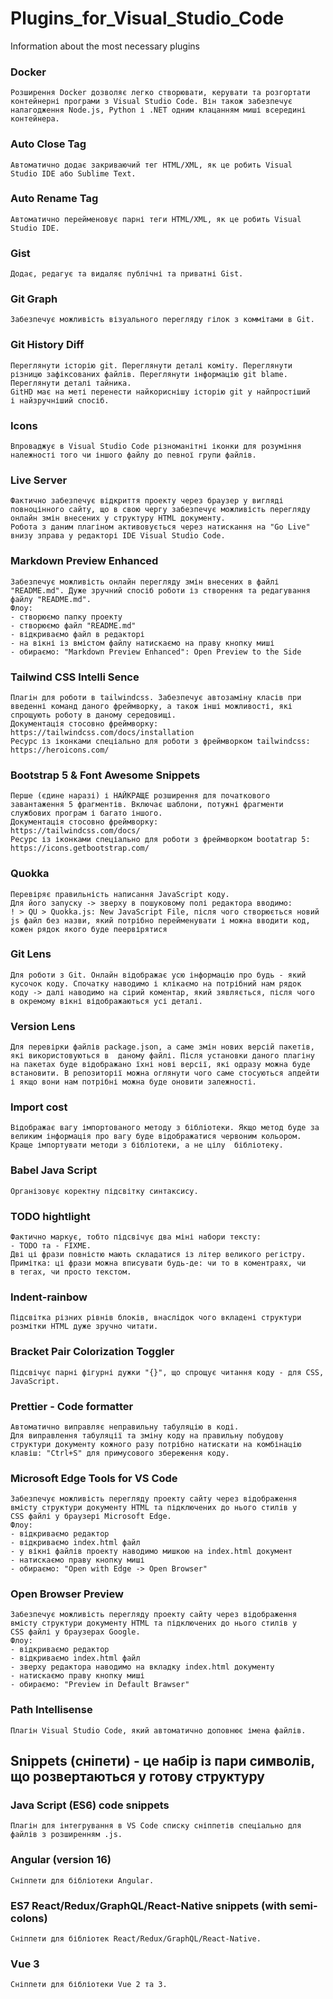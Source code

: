# Plugins_for_Visual_Studio_Code
Information about the most necessary plugins

### Docker
~~~
Розширення Docker дозволяє легко створювати, керувати та розгортати
контейнерні програми з Visual Studio Code. Він також забезпечує 
налагодження Node.js, Python і .NET одним клацанням миші всередині 
контейнера.
~~~

### Auto Close Tag
~~~
Автоматично додає закриваючий тег HTML/XML, як це робить Visual 
Studio IDE або Sublime Text.
~~~

### Auto Rename Tag
~~~
Автоматично перейменовує парні теги HTML/XML, як це робить Visual 
Studio IDE.
~~~

### Gist
~~~
Додає, редагує та видаляє публічні та приватні Gist.
~~~

### Git Graph
~~~
Забезпечує можливість візуального перегляду гілок з коммітами в Git.
~~~

### Git History Diff
~~~
Переглянути історію git. Переглянути деталі коміту. Переглянути 
різницю зафіксованих файлів. Переглянути інформацію git blame. 
Переглянути деталі тайника.
GitHD має на меті перенести найкориснішу історію git у найпростіший 
і найзручніший спосіб.
~~~

### Icons
~~~
Впроваджує в Visual Studio Code різноманітні іконки для розуміння
належності того чи іншого файлу до певної групи файлів.
~~~

### Live Server
~~~
Фактично забезпечує відкриття проекту через браузер у вигляді 
повноцінного сайту, що в свою чергу забезпечує можливість перегляду 
онлайн змін внесених у структуру HTML документу.
Робота з даним плагіном активовується через натискання на "Go Live"
внизу зправа у редакторі IDE Visual Studio Code.
~~~

### Markdown Preview Enhanced
~~~
Забезпечує можливість онлайн перегляду змін внесених в файлі 
"README.md". Дуже зручний спосіб роботи із створення та редагування
файлу "README.md".
Флоу:
- створюємо папку проекту
- створюємо файл "README.md"
- відкриваємо файл в редакторі
- на вікні із вмістом файлу натискаємо на праву кнопку миші
- обираємо: "Markdown Preview Enhanced": Open Preview to the Side
~~~

### Tailwind CSS Intelli Sence
~~~
Плагін для роботи в tailwindcss. Забезпечує автозаміну класів при 
введенні команд даного фреймворку, а також інші можливості, які 
спрощують роботу в даному середовищі.
Документація стосовно фреймворку: 
https://tailwindcss.com/docs/installation
Ресурс із іконками спеціально для роботи з фреймворком tailwindcss: 
https://heroicons.com/
~~~

### Bootstrap 5 & Font Awesome Snippets
~~~
Перше (єдине наразі) і НАЙКРАЩЕ розширення для початкового
завантаження 5 фрагментів. Включає шаблони, потужні фрагменти
службових програм і багато іншого.
Документація стосовно фреймворку: 
https://tailwindcss.com/docs/
Ресурс із іконками спеціально для роботи з фреймворком bootatrap 5: 
https://icons.getbootstrap.com/
~~~

### Quokka
~~~
Перевіряє правильність написання JavaScript коду.
Для його запуску -> зверху в пошуковому полі редактора вводимо:
! > QU > Quokka.js: New JavaScript File, після чого створюється новий 
js файл без назви, який потрібно перейменувати і можна вводити код, 
кожен рядок якого буде пеервірятися
~~~

### Git Lens
~~~
Для роботи з Git. Онлайн відображає усю інформацію про будь - який 
кусочок коду. Спочатку наводимо і клікаємо на потрібний нам рядок 
коду -> далі наводимо на сірий коментар, який зявляється, після чого 
в окремому вікні відображаються усі деталі.
~~~

### Version Lens
~~~
Для перевірки файлів package.json, а саме змін нових версій пакетів, 
які використовуються в  даному файлі. Після установки даного плагіну 
на пакетах буде відображано їхні нові версії, які одразу можна буде 
встановити. В репозиторії можна оглянути чого саме стосуються апдейти 
і якщо вони нам потрібні можна буде оновити залежності.
~~~

### Import cost
~~~
Відображає вагу імпортованого методу з бібліотеки. Якщо метод буде за 
великим інформація про вагу буде відображатися червоним кольором. 
Краще імпортувати методи з бібліотеки, а не цілу  бібліотеку.
~~~

### Babel Java Script
~~~
Організовує коректну підсвітку синтаксису.
~~~

### TODO hightlight
~~~
Фактично маркує, тобто підсвічує два міні набори тексту: 
- TODO та - FIXME.
Дві ці фрази повністю мають складатися із літер великого регістру.
Примітка: ці фрази можна вписувати будь-де: чи то в коментраях, чи 
в тегах, чи просто текстом.
~~~

### Indent-rainbow
~~~
Підсвітка різних рівнів блоків, внаслідок чого вкладені структури 
розмітки HTML дуже зручно читати.
~~~

### Bracket Pair Colorization Toggler
~~~
Підсвічує парні фігурні дужки "{}", що спрощує читання коду - для CSS,
JavaScript.
~~~

### Prettier - Code formatter
~~~
Автоматично виправляє неправильну табуляцію в коді.
Для виправлення табуляції та зміну коду на правильну побудову 
структури документу кожного разу потрібно натискати на комбінацію 
клавіш: "Ctrl+S" для примусового збереження коду.
~~~

### Microsoft Edge Tools for VS Code
~~~
Забезпечує можливість перегляду проекту сайту через відображення 
вмісту структури документу HTML та підключених до нього стилів у 
CSS файлі у браузері Microsoft Edge.
Флоу: 
- відкриваємо редактор
- відкриваємо index.html файл
- у вікні файлів проекту наводимо мишкою на index.html документ
- натискаємо праву кнопку миші
- обираємо: "Open with Edge -> Open Browser"
~~~

### Open Browser Preview
~~~
Забезпечує можливість перегляду проекту сайту через відображення 
вмісту структури документу HTML та підключених до нього стилів у 
CSS файлі у браузерах Google.
Флоу: 
- відкриваємо редактор
- відкриваємо index.html файл
- зверху редактора наводимо на вкладку index.html документу
- натискаємо праву кнопку миші
- обираємо: "Preview in Default Brawser"
~~~

### Path Intellisense
~~~
Плагін Visual Studio Code, який автоматично доповнює імена файлів.
~~~

## Snippets (сніпети) - це набір із пари символів, що розвертаються у готову структуру

### Java Script (ES6) code snippets
~~~
Плагін для інтегрування в VS Code списку сніппетів спеціально для 
файлів з розширенням .js.
~~~

### Angular (version 16)
~~~
Сніппети для бібліотеки Angular.
~~~

### ES7 React/Redux/GraphQL/React-Native snippets (with semi-colons)
~~~
Сніппети для бібліотек React/Redux/GraphQL/React-Native.
~~~

### Vue 3
~~~
Сніппети для бібліотеки Vue 2 та 3.
~~~
